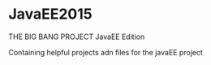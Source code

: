 # JavaEE2015
THE BIG BANG PROJECT JavaEE Edition

Containing helpful projects adn files for the javaEE project

